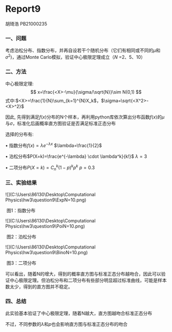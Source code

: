 # Report9

胡琦浩	PB21000235

### 一、问题

考虑泊松分布、指数分布，并再自设若干个随机分布（它们有相同或不同的$\mu$和$\sigma^2$)，通过Monte Carlo模拟，验证中心极限定理成立（*N* =2、5、10）

### 二、方法

中心极限定理:
$$
x=\frac{<X>-\mu}{\sigma/\sqrt{N}}\sim N(0,1)
$$
式中:$<X>=\frac{1}{N}\sum_{k=1}^{N}X_k$，$\sigma=\sqrt{<X^2>-<X>^2}$

因此, 先得到满足$f(x)$分布的N个样本，再利用python库依次算出分布函数$f(x)$的$\mu$与$\sigma$，标准化后画概率直方图验证是否满足标准正态分布

选择的分布有:

$\bullet$	指数分布$f(x)=\lambda e^{-\lambda x}$	$\lambda=\frac{1}{2}$

$\bullet$	泊松分布$P(X=k)=\frac{e^{-\lambda} \cdot \lambda^k}{k!}$	$\lambda=3$

$\bullet$	二项分布$P(X=k)=C_{n}^{k}(1-p)^kp^k$	$p=0.3$

### 三、实验结果

![](C:\Users\86130\Desktop\Computational Physics\hw3\question9\ExpN=10.png)

​																											图1：指数分布

![](C:\Users\86130\Desktop\Computational Physics\hw3\question9\PoiN=10.png)

​																											图2：泊松分布

![](C:\Users\86130\Desktop\Computational Physics\hw3\question9\BinoN=10.png)

​																											图3：二项分布

可以看出，随着N的增大，得到的概率直方图与标准正态分布越吻合，因此可以验证中心极限定理。但泊松分布和二项分布有些部分明显超过标准曲线，可能是样本数太少，得到的直方图并不稳定。



### 四、总结

此实验基本验证了中心极限定理，随着N越大，直方图越吻合标准正态分布

不过，不同参数的$\lambda$和$p$也会影响直方图与标准正态分布的吻合
